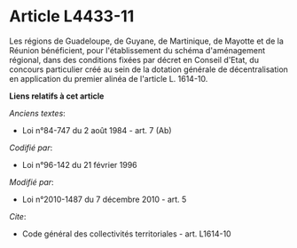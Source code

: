 # Article L4433-11

Les régions de Guadeloupe, de Guyane, de Martinique, de Mayotte et de la Réunion bénéficient, pour l'établissement du schéma
d'aménagement régional, dans des conditions fixées par décret en Conseil d'Etat, du concours particulier créé au sein de la
dotation générale de décentralisation en application du premier alinéa de l'article L. 1614-10.

**Liens relatifs à cet article**

_Anciens textes_:

  - Loi n°84-747 du 2 août 1984 - art. 7 (Ab)

_Codifié par_:

  - Loi n°96-142 du 21 février 1996

_Modifié par_:

  - Loi n°2010-1487 du 7 décembre 2010 - art. 5

_Cite_:

  - Code général des collectivités territoriales - art. L1614-10
